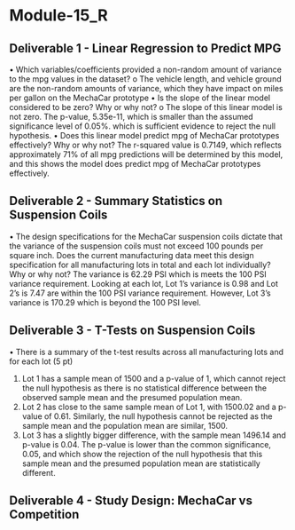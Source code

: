 # Module-15_R


## Deliverable 1 - Linear Regression to Predict MPG

•	Which variables/coefficients provided a non-random amount of variance to the mpg values in the dataset?
o	The vehicle length, and vehicle ground are the non-random amounts of variance, which they have impact on miles per gallon on the MechaCar prototype
•	Is the slope of the linear model considered to be zero? Why or why not?
o	The slope of this linear model is not zero. The p-value, 5.35e-11, which is smaller than the assumed significance level of 0.05%. which is sufficient evidence to reject the null hypothesis.
•	Does this linear model predict mpg of MechaCar prototypes effectively? Why or why not?
The r-squared value is 0.7149, which reflects approximately 71% of all mpg predictions will be determined by this model, and this shows the model does predict mpg of MechaCar prototypes effectively.

## Deliverable 2 - Summary Statistics on Suspension Coils
•	The design specifications for the MechaCar suspension coils dictate that the variance of the suspension coils must not exceed 100 pounds per square inch. Does the current manufacturing data meet this design specification for all manufacturing lots in total and each lot individually? Why or why not?
The variance is 62.29 PSI which is meets the 100 PSI variance requirement. 
Looking at each lot, Lot 1’s variance is 0.98 and Lot 2’s is 7.47 are within the 100 PSI variance requirement. However, Lot 3’s variance is 170.29 which is beyond the 100 PSI level.

## Deliverable 3 - T-Tests on Suspension Coils
•	There is a summary of the t-test results across all manufacturing lots and for each lot (5 pt)

1.	Lot 1 has a sample mean of 1500 and a p-value of 1, which cannot reject the null hypothesis as there is no statistical difference between the observed sample mean and the presumed population mean.
2.	Lot 2 has close to the same sample mean of Lot 1, with 1500.02 and a p-value of 0.61. Similarly, the null hypothesis cannot be rejected as the sample mean and the population mean are similar, 1500.
3.	Lot 3 has a slightly bigger difference, with the sample mean 1496.14 and p-value is 0.04. The p-value is lower than the common significance, 0.05, and which show the rejection of the null hypothesis that this sample mean and the presumed population mean are statistically different.

## Deliverable 4 - Study Design: MechaCar vs Competition

